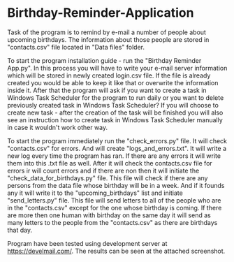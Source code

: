 # Birthday-Reminder-Application

Task of the program is to remind by e-mail a number of people about upcoming birthdays. The information about those people are stored in "contacts.csv" file located in "Data files" folder. 

To start the program installation guide - run the "Birthday Reminder App.py". In this process you will have to write your e-mail server information which will be stored in newly created login.csv file. If the file is already created you would be able to keep it like that or overwrite the information inside it. After that the program will ask if you want to create a task in Windows Task Scheduler for the program to run daily or you want to delete previously created task in Windows Task Scheduler? If you will choose to create new task - after the creation of the task will be finished you will also see an instruction how to create task in Windows Task Scheduler manually in case it wouldn't work other way. 

To start the program immediately run the "check_errors.py" file. It will check "contacts.csv" for errors. And will create "logs_and_errors.txt". It will write a new log every time the program has ran. If there are any errors it will write them into this .txt file as well. After it will check the contacts.csv file for errors ir will count errors and if there are non then it will initiate the "check_data_for_birthdays.py" file. This file will check if there are any persons from the data file whose birthday will be in a week. And if it founds any it will write it to the "upcoming_birthdays" list and initiate "send_letters.py" file. This file will send letters to all of the people who are in the "contacts.csv" except for the one whose birthday is coming. If there are more then one human with birthday on the same day it will send as many letters to the people from the "contacts.csv" as there are birthdays that day. 

Program have been tested using development server at https://develmail.com/. The results can be seen at the attached screenshot.